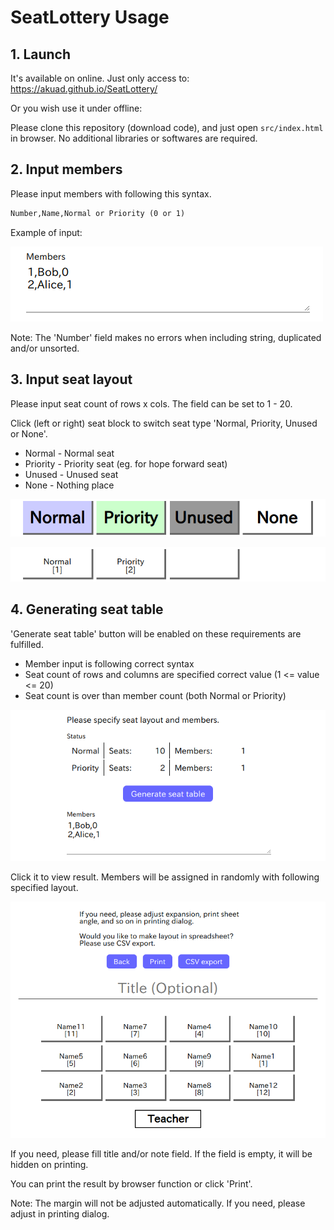 # SeatLottery Usage

## 1. Launch

It's available on online. Just only access to: <https://akuad.github.io/SeatLottery/>

Or you wish use it under offline:

Please clone this repository (download code), and just open `src/index.html` in browser. No additional libraries or softwares are required.

## 2. Input members

Please input members with following this syntax.

```txt
Number,Name,Normal or Priority (0 or 1)
```

Example of input:

![Screen - Member input](images-en/screen-en-2-member.png)

Note: The 'Number' field makes no errors when including string, duplicated and/or unsorted.

## 3. Input seat layout

Please input seat count of rows x cols. The field can be set to 1 - 20.

Click (left or right) seat block to switch seat type 'Normal, Priority, Unused or None'.

* Normal - Normal seat
* Priority - Priority seat (eg. for hope forward seat)
* Unused - Unused seat
* None - Nothing place

![Screen - Seat sample (edit)](./images-en/screen-en-3-seatedit.png)

![Screen - Seat sample (result)](./images-en/screen-en-4-seatsample.png)

## 4. Generating seat table

'Generate seat table' button will be enabled on these requirements are fulfilled.

* Member input is following correct syntax
* Seat count of rows and columns are specified correct value (1 <= value <= 20)
* Seat count is over than member count (both Normal or Priority)

![Screen - Seat table generate](./images-en/screen-en-5-generate.png)

Click it to view result. Members will be assigned in randomly with following specified layout.

![Screen - Result](./images-en/screen-en-6-result.png)

If you need, please fill title and/or note field. If the field is empty, it will be hidden on printing.

You can print the result by browser function or click 'Print'.

Note: The margin will not be adjusted automatically. If you need, please adjust in printing dialog.

